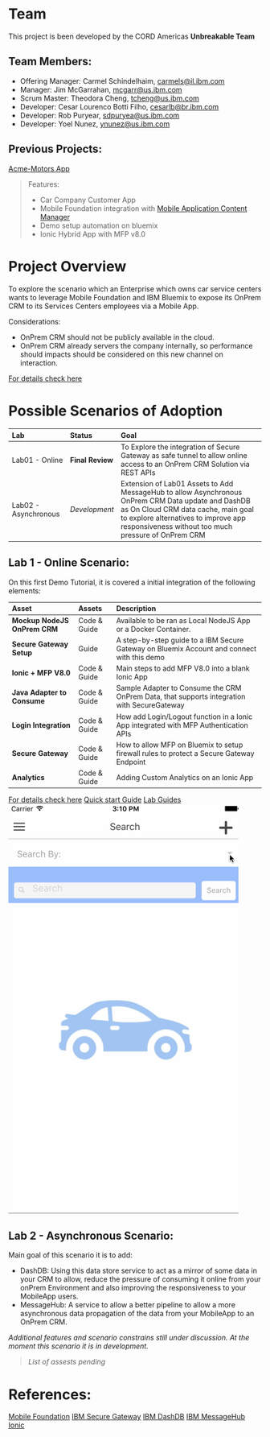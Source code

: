 # Team

This project is been developed by the CORD Americas **Unbreakable Team**

## Team Members:

* Offering Manager: Carmel Schindelhaim, carmels@il.ibm.com
* Manager: Jim McGarrahan, mcgarr@us.ibm.com
* Scrum Master: Theodora Cheng, tcheng@us.ibm.com
* Developer: Cesar Lourenco Botti Filho, cesarlb@br.ibm.com
* Developer: Rob Puryear, sdpuryea@us.ibm.com
* Developer: Yoel Nunez, ynunez@us.ibm.com

## Previous Projects:

[Acme-Motors App](https://ibm.box.com/s/3j2r89z8acn4qdq6a08v7918idizifnb)
> Features:
> - Car Company Customer App
> - Mobile Foundation integration with [Mobile Application Content Manager](https://console.ng.bluemix.net/catalog/services/mobile-application-content-manager/)
> - Demo setup automation on bluemix
> - Ionic Hybrid App with MFP v8.0

# Project Overview

To explore the scenario which an Enterprise which owns car service centers wants to leverage Mobile Foundation and IBM Bluemix to expose its OnPrem CRM to its Services Centers employees via a Mobile App.

Considerations:
- OnPrem CRM should not be publicly available in the cloud.
- OnPrem CRM already servers the company internally, so performance should impacts should be considered on this new channel on interaction.

[For details check here](/Lab/0.Overview.md)


# Possible Scenarios of Adoption
| Lab                  | Status           | Goal                                                                                                                                                                                                                                    |
|:---------------------|:-----------------|:----------------------------------------------------------------------------------------------------------------------------------------------------------------------------------------------------------------------------------------|
| Lab01 - Online       | **Final Review** | To Explore the integration of Secure Gateway as safe tunnel to allow online access to an OnPrem CRM Solution via REST APIs                                                                                                              |
| Lab02 - Asynchronous | *Development*    | Extension of Lab01 Assets to Add MessageHub to allow Asynchronous OnPrem CRM Data update and DashDB as On Cloud CRM data cache, main goal to explore alternatives to improve app responsiveness without too much pressure of OnPrem CRM |


## Lab 1 - Online Scenario:
On this first Demo Tutorial, it is covered a initial integration of the following elements:

| Asset                        | Assets       | Description                                                                                 |
|:-----------------------------|:-------------|:--------------------------------------------------------------------------------------------|
| **Mockup NodeJS OnPrem CRM** | Code & Guide | Available to be ran as Local NodeJS App or a Docker Container.                              |
| **Secure Gateway Setup**     | Guide        | A step-by-step guide to a IBM Secure Gateway on Bluemix Account and connect with this demo  |
| **Ionic + MFP V8.0**         | Code & Guide | Main steps to add MFP V8.0 into a blank Ionic App                                           |
| **Java Adapter to Consume**  | Code & Guide | Sample Adapter to Consume the CRM OnPrem Data, that supports integration with SecureGateway |
| **Login Integration**        | Code & Guide | How  add Login/Logout function in a Ionic App integrated with MFP Authentication APIs       |
| **Secure Gateway**           | Code & Guide | How to allow MFP on Bluemix to setup firewall rules to protect a Secure Gateway Endpoint    |
| **Analytics**                | Code & Guide | Adding Custom Analytics on an Ionic App                                                     |

[For details check here](/Lab/1.%20introduction.md)
[Quick start Guide](Lab/2.%20quick-start.md)
[Lab Guides](/Lab/)
![Mini Demo](/Lab/img/demo.gif)

## Lab 2 - Asynchronous Scenario:

Main goal of this scenario it is to add:
- DashDB: Using this data store service to act as a mirror of some data in your CRM to allow, reduce the pressure of consuming it online from your onPrem Environment and also improving the responsiveness to your MobileApp users.
- MessageHub: A service to allow a better pipeline to allow a more asynchronous data propagation of the data from your MobileApp to an OnPrem CRM.


*Additional features and scenario constrains still under discussion. At the moment this scenario it is in development.*

> *List of assests pending*


# References:
[Mobile Foundation](https://console.ng.bluemix.net/catalog/services/mobile-foundation/)
[IBM Secure Gateway](https://console.ng.bluemix.net/catalog/services/secure-gateway/)
[IBM DashDB](https://console.ng.bluemix.net/catalog/services/dashdb/)
[IBM MessageHub](https://console.ng.bluemix.net/catalog/services/message-hub/)
[Ionic](http://ionicframework.com/)
